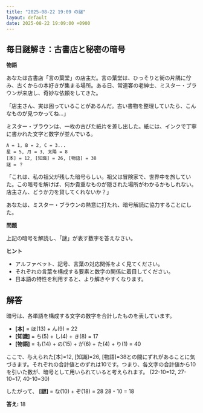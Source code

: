 ```yaml
---
title: "2025-08-22 19:09 の謎"
layout: default
date: 2025-08-22 19:09:00 +0900
---
```

## 毎日謎解き：古書店と秘密の暗号

**物語**

あなたは古書店「言の葉堂」の店主だ。言の葉堂は、ひっそりと街の片隅に佇み、古くからの本好きが集まる場所。ある日、常連客の老紳士、ミスター・ブラウンが来店し、奇妙な依頼をしてきた。

「店主さん、実は困っていることがあるんだ。古い書物を整理していたら、こんなものが見つかってね…」

ミスター・ブラウンは、一枚の古びた紙片を差し出した。紙には、インクで丁寧に書かれた文字と数字が並んでいる。

```
A = 1, B = 2, C = 3...
星 = 5, 月 = 3, 太陽 = 8
[本] = 12, [知識] = 26, [物語] = 38
謎 = ？
```

「これは、私の祖父が残した暗号らしい。祖父は冒険家で、世界中を旅していた。この暗号を解けば、何か貴重なものが隠された場所がわかるかもしれない。店主さん、どうか力を貸してくれないか？」

あなたは、ミスター・ブラウンの熱意に打たれ、暗号解読に協力することにした。

**問題**

上記の暗号を解読し、「謎」が表す数字を答えなさい。

**ヒント**

*   アルファベット、記号、言葉の対応関係をよく見てください。
*   それぞれの言葉を構成する要素と数字の関係に着目してください。
*   日本語の特性を利用すると、より解きやすくなります。

## 解答

暗号は、各単語を構成する文字の数字を合計したものを表しています。

*   **[本]** = ほ(13) + ん(9) = 22
*   **[知識]** = ち(5) + し(4) + き(8) = 17
*   **[物語]** = も(14) + の(15) + が(6) + た(4) + り(1) = 40

ここで、与えられた[本]=12, [知識]=26, [物語]=38との間にずれがあることに気づきます。それぞれの合計値とのずれは10です。つまり、各文字の合計値から10を引いた数が、暗号として用いられていると考えられます。
(22-10=12, 27-10=17, 40-10=30)

したがって、
**[謎]** = な(10) + ぞ(18) = 28
28 - 10 = 18

**答え:** 18

